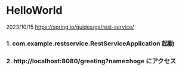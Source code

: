 # HelloWorld

2023/10/15
https://spring.io/guides/gs/rest-service/
### 1. com.example.restservice.RestServiceApplication 起動
### 2. http://localhost:8080/greeting?name=hoge にアクセス